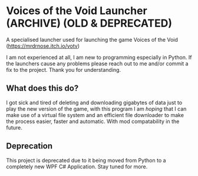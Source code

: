 # Voices of the Void Launcher (ARCHIVE) (OLD & DEPRECATED)
A specialised launcher used for launching the game Voices of the Void (https://mrdrnose.itch.io/votv)

I am not experienced at all, I am new to programming especially in Python. If the launchers cause any problems please reach out to me and/or commit a fix to the project. Thank you for understanding.

## What does this do?
I got sick and tired of deleting and downloading gigabytes of data just to play the new version of the game, with this program I am *hoping* that I can make use of a virtual file system and an efficient file downloader to make the process easier, faster and automatic. With mod compatability in the future.

## Deprecation
This project is deprecated due to it being moved from Python to a completely new WPF C# Application. Stay tuned for more.
